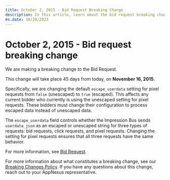 ```yaml
---
title: October 2, 2015 - Bid Request Breaking Change
description: In this article, learn about the bid request breaking change and more information about it.
ms.date: 10/28/2023
---
```


# October 2, 2015 - Bid request breaking change

We are making a breaking change to the Bid Request.

This change will take place 45 days from today, on **November 16, 2015**.

Specifically, we are changing the default `escape_userdata` setting for pixel requests from `false` (unescaped) to `true` (escaped). This
affects any current bidder who currently is using the unescaped setting for pixel requests. These bidders must change their configuration to process escaped data instead of unescaped data.

The `escape_userdata` field controls whether the Impression Bus sends `userdata_json` as an escaped or unescaped string for three types of
requests: bid requests, click requests, and pixel requests. Changing the setting for pixel requests ensures that all three requests have the same behavior.

For more information, see [Bid Request](bid-request.md).

For more information about what constitutes a breaking change, see our [Breaking Changes Policy](breaking-changes.md). If you have any questions about this change, reach out to your AppNexus representative.
